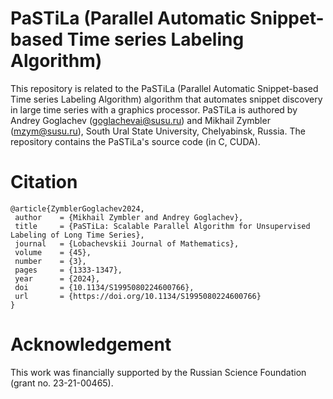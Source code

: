# PaSTiLa (Parallel Automatic Snippet-based Time series Labeling Algorithm)

This repository is related to the PaSTiLa (Parallel Automatic Snippet-based Time series Labeling Algorithm) algorithm that automates snippet discovery in large time series with a graphics processor. PaSTiLa is authored by Andrey Goglachev (goglachevai@susu.ru) and Mikhail Zymbler (mzym@susu.ru), South Ural State University, Chelyabinsk, Russia. The repository contains the PaSTiLa's source code (in C, CUDA).

# Citation

```
@article{ZymblerGoglachev2024,
 author    = {Mikhail Zymbler and Andrey Goglachev},
 title     = {PaSTiLa: Scalable Parallel Algorithm for Unsupervised Labeling of Long Time Series},
 journal   = {Lobachevskii Journal of Mathematics},
 volume    = {45},
 number    = {3},
 pages     = {1333-1347},
 year      = {2024},
 doi       = {10.1134/S1995080224600766},
 url       = {https://doi.org/10.1134/S1995080224600766}
}
```

# Acknowledgement

This work was financially supported by the Russian Science Foundation (grant no. 23-21-00465).
